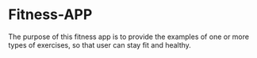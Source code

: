 # Fitness-APP
The purpose of this fitness app is to provide the examples of one or more types of exercises, so that user can stay fit and healthy.
